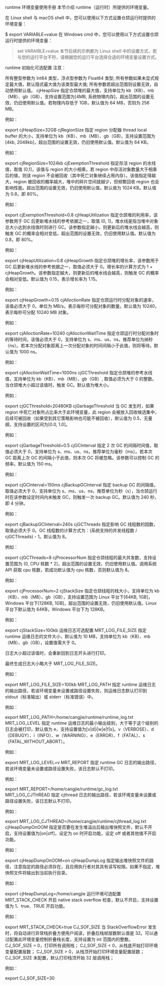 runtime 环境变量使用手册
本节介绍 runtime（运行时）所提供的环境变量。

在 Linux shell 与 macOS shell 中，您可以使用以下方式设置仓颉运行时提供的环境变量：

$ export VARIABLE=value
在 Windows cmd 中，您可以使用以下方式设置仓颉运行时提供的环境变量：

> set VARAIBLE=value
本节后续的示例都为 Linux shell 中的设置方式，若与您的运行平台不符，请根据您的运行平台选择合适的环境变量设置方式。

runtime 初始化可选配置
注意：

所有整型参数为 Int64 类型，浮点型参数为 Float64 类型;
所有参数如果未显式规定最大值，默认隐式最大值为该类型最大值;
所有参数若超出范围则设置无效，自动使用默认值。
cjHeapSize
指定仓颉堆的最大值，支持单位为 kb（KB）、mb（MB）、gb（GB），支持设置范围为[4MB, 系统物理内存]，超出范围的设置无效，仍旧使用默认值。若物理内存低于 1GB，默认值为 64 MB，否则为 256 MB。

例如：

export cjHeapSize=32GB
cjRegionSize
指定 region 分配器 thread local buffer 的大小，支持单位为 kb（KB）、mb（MB）、gb（GB)，支持设置范围为[4kb, 2048kb]，超出范围的设置无效，仍旧使用默认值。默认值为 64 KB。

例如：

export cjRegionSize=1024kb
cjExemptionThreshold
指定存活 region 的水线值，取值 (0,1]，该值与 region 的大小相乘，若 region 中存活对象数量大于相乘后的值，则该 region 不会被回收（其中死亡对象继续占用内存）。该值指定得越大，region 被回收的概率越大，堆中的碎片空间就越少，但频繁回收 region 也会影响性能。超出范围的设置无效，仍旧使用默认值。默认值为 1024 KB。默认值为 0.8，即 80%。

例如：

export cjExemptionThreshold=0.8
cjHeapUtilization
指定仓颉堆的利用率，该参数用于 GC 后更新堆水线的参考依据之一，取值 (0, 1]，堆水线是指当堆中对象总大小达到水线值时则进行 GC。该参数指定越小，则更新后的堆水线会越高，则触发 GC 的概率会相对变低。超出范围的设置无效，仍旧使用默认值。默认值为 0.8，即 80%。

例如：

export cjHeapUtilization=0.8
cjHeapGrowth
指定仓颉堆的增长率，该参数用于 GC 后更新堆水线的参考依据之一，取值必须大于 0。增长率的计算方式为 1 + cjHeapGrowth。该参数指定越大，则更新后的堆水线会越高，则触发 GC 的概率会相对变低。默认值为 0.15，表示增长率为 1.15。

例如：

export cjHeapGrowth=0.15
cjAlloctionRate
指定仓颉运行时分配对象的速率，该值必须大于 0，单位为 MB/s，表示每秒可分配对象的数量。默认值为 10240，表示每秒可分配 10240 MB 对象。

例如：

export cjAlloctionRate=10240
cjAlloctionWaitTime
指定仓颉运行时分配对象时的等待时间，该值必须大于 0，支持单位为 s、ms、us、ns，推荐单位为纳秒（ns）。若本次分配对象距离上一次分配对象的时间间隔小于此值，则将等待。默认值为 1000 ns。

例如：

export cjAlloctionWaitTime=1000ns
cjGCThreshold
指定仓颉堆的参考水线值，支持单位为 kb（KB）、mb（MB）、gb（GB）, 取值必须为大于 0 的整数。当仓颉堆大小超过该值时，触发 GC。默认值为堆大小。

例如：

export cjGCThreshold=20480KB
cjGarbageThreshold
当 GC 发生时，如果 region 中死亡对象所占比率大于此环境变量，此 region 会被放入回收候选集中，后续可被回收（如果受到其它策略影响也可能不被回收），默认值为 0.5，无量纲，支持设置的区间为[0.0, 1.0]。

例如：

export cjGarbageThreshold=0.5
cjGCInterval
指定 2 次 GC 的间隔时间值，取值必须大于 0，支持单位为 s、ms、us、ns，推荐单位为毫秒（ms）。若本次 GC 距离上次 GC 的间隔小于此值，则本次 GC 将被忽略。该参数可以控制 GC 的频率。默认值为 150 ms。

例如：

export cjGCInterval=150ms
cjBackupGCInterval
指定 backup GC 的间隔值，取值必须大于 0，支持单位为 s、ms、us、ns，推荐单位为秒（s），当仓颉运行时在该参数设定时间内未触发 GC，则触发一次 backup GC。默认值为 240 秒，即 4 分钟。

例如：

export cjBackupGCInterval=240s
cjGCThreads
指定影响 GC 线程数的因数，取值必须大于 0。GC 线程数的计算方式为：(系统支持的并发线程数 / cjGCThreads) - 1。默认值为 8。

例如：

export cjGCThreads=8
cjProcessorNum
指定仓颉线程的最大并发数，支持设置范围为 (0, CPU 核数 * 2]，超出范围的设置无效，仍旧使用默认值。调用系统 API 获取 cpu 核数，若成功默认值为 cpu 核数，否则默认值为 8。

例如：

export cjProcessorNum=2
cjStackSize
指定仓颉线程的栈大小，支持单位为 kb（KB）、mb（MB）、gb（GB），支持设置范围为 Linux 平台下[64KB, 1GB]，Windows 平台下[128KB, 1GB]，超出范围的设置无效，仍旧使用默认值。Linux 平台下默认值为 64KB，Windows 平台下为 128KB。

例如：

export cjStackSize=100kb
运维日志可选配置
MRT_LOG_FILE_SIZE
指定 runtime 运维日志的文件大小，默认值为 10 MB，支持单位为 kb（KB）、mb（MB）、gb（GB），设置值需大于 0。

日志大小超过该值时，会重新回到日志开头进行打印。

最终生成日志大小略大于 MRT_LOG_FILE_SIZE。

例如：

export MRT_LOG_FILE_SIZE=100kb
MRT_LOG_PATH
指定 runtime 运维日志的输出路径，若该环境变量未设置或路径设置失败，则运维日志默认打印到 stdout（标准输出）或 stderr（标准错误）中。

例如：

export MRT_LOG_PATH=/home/cangjie/runtime/runtime_log.txt
MRT_LOG_LEVEL
指定 runtime 运维日志的最小输出级别，大于等于这个级别的日志会被打印，默认值为 e，支持设置值为[v|d|i|w|e|f|s]。v（VERBOSE）、d（DEBUGY）、i（INFO）、w（WARNING）、e（ERROR）、f（FATAL）、s（FATAL_WITHOUT_ABORT）。

例如：

export MRT_LOG_LEVEL=v
MRT_REPORT
指定 runtime GC 日志的输出路径，若该环境变量未设置或路径设置失败，该日志默认不打印。

例如：

export MRT_REPORT=/home/cangjie/runtime/gc_log.txt
MRT_LOG_CJTHREAD
指定 cjthread 日志的输出路径，若该环境变量未设置或路径设置失败，该日志默认不打印。

例如：

export MRT_LOG_CJTHREAD=/home/cangjie/runtime/cjthread_log.txt
cjHeapDumpOnOOM
指定是否要在发生堆溢出后输出堆快照文件，默认不开启，支持设置值为[on|off]，设定为 on 时开启功能，设定 off 或者其他值不开启功能。

例如：

export cjHeapDumpOnOOM=on
cjHeapDumpLog
指定输出堆快照文件的路径，注意指定的路径必须存在，且应用执行者对其具有读写权限。如果不指定，堆快照文件将输出到当前执行目录。

例如：

export cjHeapDumpLog=/home/cangjie
运行环境可选配置
MRT_STACK_CHECK
开启 native stack overflow 检查，默认不开启，支持设置值为 1、true、TRUE 开启功能。

例如：

export MRT_STACK_CHECK=true
CJ_SOF_SIZE
当 StackOverflowError 发生时，将自动进行异常栈折叠方便用户阅读，折叠后栈帧层数默认值是 32。可以通过配置此环境变量控制折叠栈长度，支持设置为 int 范围内的整数。 CJ_SOF_SIZE = 0，打印所有调用栈； CJ_SOF_SIZE < 0，从栈底开始打印环境变量配置层数； CJ_SOF_SIZE > 0，从栈顶开始打印环境变量配置层数； CJ_SOF_SIZE 未配置，默认打印栈顶开始 32 层调用栈；

例如：

export CJ_SOF_SIZE=30